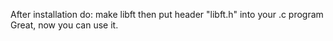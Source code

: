 After installation do:
make libft
then put header "libft.h" into your .c program
Great, now you can use it.
